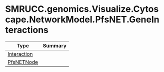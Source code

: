 ﻿
# SMRUCC.genomics.Visualize.Cytoscape.NetworkModel.PfsNET.GeneInteractions

|Type|Summary|
|----|-------|
|[Interaction](./Interaction.md)||
|[PfsNETNode](./PfsNETNode.md)||

